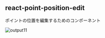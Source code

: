 ## react-point-position-edit

ポイントの位置を編集するためのコンポーネント

![output11](https://user-images.githubusercontent.com/44374005/174464388-758be887-1138-4a7d-b578-e8b9b5833672.gif)
